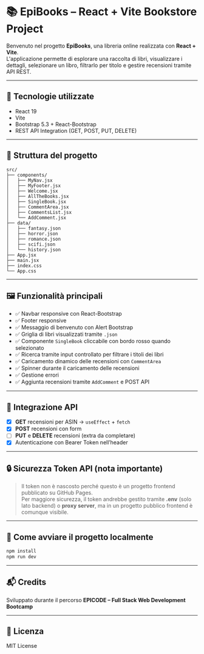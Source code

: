# 📚 EpiBooks – React + Vite Bookstore Project

Benvenuto nel progetto **EpiBooks**, una libreria online realizzata con **React + Vite**.  
L'applicazione permette di esplorare una raccolta di libri, visualizzare i dettagli, selezionare un libro, filtrarlo per titolo e gestire recensioni tramite API REST.

---

## 🚀 Tecnologie utilizzate

- React 19
- Vite
- Bootstrap 5.3 + React-Bootstrap
- REST API Integration (GET, POST, PUT, DELETE)

---

## 📂 Struttura del progetto

```
src/
├── components/
│   ├── MyNav.jsx
│   ├── MyFooter.jsx
│   ├── Welcome.jsx
│   ├── AllTheBooks.jsx
│   ├── SingleBook.jsx
│   ├── CommentArea.jsx
│   ├── CommentsList.jsx
│   └── AddComment.jsx
├── data/
│   ├── fantasy.json
│   ├── horror.json
│   ├── romance.json
│   ├── scifi.json
│   └── history.json
├── App.jsx
├── main.jsx
├── index.css
└── App.css
```

---

## 🖼️ Funzionalità principali

- ✅ Navbar responsive con React-Bootstrap
- ✅ Footer responsive
- ✅ Messaggio di benvenuto con Alert Bootstrap
- ✅ Griglia di libri visualizzati tramite `.json`
- ✅ Componente `SingleBook` cliccabile con bordo rosso quando selezionato
- ✅ Ricerca tramite input controllato per filtrare i titoli dei libri
- ✅ Caricamento dinamico delle recensioni con `CommentArea`
- ✅ Spinner durante il caricamento delle recensioni
- ✅ Gestione errori
- ✅ Aggiunta recensioni tramite `AddComment` e POST API

---

## 💬 Integrazione API

- [x] **GET** recensioni per ASIN → `useEffect` + `fetch`
- [x] **POST** recensioni con form
- [ ] **PUT** e **DELETE** recensioni (extra da completare)
- [x] Autenticazione con Bearer Token nell’header

---

## 🔒 Sicurezza Token API (nota importante)

> Il token non è nascosto perché questo è un progetto frontend pubblicato su GitHub Pages.  
Per maggiore sicurezza, il token andrebbe gestito tramite **.env** (solo lato backend) o **proxy server**, ma in un progetto pubblico frontend è comunque visibile.

---

## 📡 Come avviare il progetto localmente

```bash
npm install
npm run dev
```

---

## 📬 Credits

Sviluppato durante il percorso **EPICODE – Full Stack Web Development Bootcamp**

---

## 📎 Licenza

MIT License
